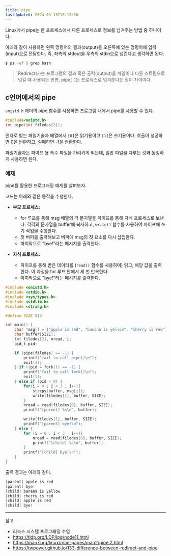 ```yaml
---
title: pipe
lastUpdated: 2024-03-13T15:17:56
---
```


Linux에서 pipe는 한 프로세스에서 다른 프로세스로 정보를 넘겨주는 방법 중 하나이다.

아래와 같이 사용하면 왼쪽 명령어의 결과(output)을 오른쪽에 있는 명령어에 입력(input)으로 전달한다. 즉, 좌측의 stdout을 우측의 stdin으로 넘긴다고 생각하면 된다.

```bash
$ ps -ef | grep bash
```

> Redirect(`>`)는 프로그램의 결과 혹은 출력(output)을 파일이나 다른 스트림으로 넘길 때 사용되는 반면, pipe(`|`)는 프로세스로 넘겨준다는 점이 차이이다.

## c언어에서의 pipe

`unistd.h` 헤더의 pipe 함수를 사용하면 프로그램 내에서 pipe를 사용할 수 있다.

```c
#include<unistd.h>
int pipe(int filedes[2]);
```

인자로 받는 파일기술자 배열에서 `[0]`은 읽기용이고 `[1]`은 쓰기용이다. 호출이 성공하면 0을 반환하고, 실패하면 -1을 반환한다.

파일기술자는 파이프 용 특수 파일을 가리키게 되는데, 일반 파일을 다루는 것과 동일하게 사용하면 된다. 

### 예제

pipe를 활용한 프로그래밍 예제를 살펴보자. 

코드는 아래와 같은 동작을 수행한다.

- **부모 프로세스:**
  - for 루프를 통해 msg 배열의 각 문자열을 파이프를 통해 자식 프로세스로 보낸다. 각각의 문자열을 buffer에 복사하고, `write()` 함수를 사용하여 파이프에 쓰기 작업을 수행한다.
  - 첫 버퍼를 출력해보고 버퍼에 msg의 첫 요소를 다시 삽입한다.
  - 마지막으로 "bye!"라는 메시지를 출력한다.
   
- **자식 프로세스:**
  - 파이프를 통해 받은 데이터를 (`read()` 함수를 사용하여) 읽고, 해당 값을 출력한다. 이 과정을 for 루프 안에서 세 번 반복한다.
  - 마지막으로 "bye!"라는 메시지를 출력한다.

```c
#include <unistd.h>
#include <stdio.h>
#include <sys/types.h>
#include <stdlib.h>
#include <string.h>

#define SIZE 512

int main() {
	char *msg[] = {"apple is red", "banana is yellow", "cherry is red"};
	char buffer[SIZE];
	int filedes[2], nread, i;
	pid_t pid;

	if (pipe(filedes) == -1) {
		printf("fail to call pipe()\n");
		exit(1);
	} if ((pid = fork()) == -1) {
		printf("fail to call fork()\n");
		exit(1);
	} else if (pid > 0) {
		for(i = 0 ; i < 3 ; i++){
			strcpy(buffer, msg[i]);
			write(filedes[1], buffer, SIZE);
		}
		nread = read(filedes[0], buffer, SIZE);
		printf("[parent] %s\n", buffer);

		write(filedes[1], buffer, SIZE);
		printf("[parent] bye!\n");
	} else {
		for (i = 0 ; i < 3 ; i++){
		    nread = read(filedes[0], buffer, SIZE);
		    printf("[child] %s\n", buffer);
		}
		printf("[child] bye!\n");
	}
}
```

출력 결과는 아래와 같다.

```c
[parent] apple is red
[parent] bye!
[child] banana is yellow
[child] cherry is red
[child] apple is red
[child] bye!
```

---
참고
- 리눅스 시스템 프로그래밍 수업
- https://tldp.org/LDP/lpg/node11.html
- https://man7.org/linux/man-pages/man2/pipe.2.html
- https://twpower.github.io/133-difference-between-redirect-and-pipe